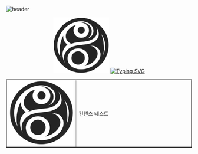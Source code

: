 ![header](https://capsule-render.vercel.app/api?type=waving&color=gradient&customColorList=25&height=300&section=header&text=FantaSmith%20Zen&fontSize=90)

<div width="100%" align="center">
<img src="./img/Symbol.png" alt="" width="30%">
<span >
<a href="https://git.io/typing-svg" display=inline ><img src="https://readme-typing-svg.demolab.com?font=Noto+Sans+Korean&size=30&pause=1000&repeat=false&width=435&lines=%EC%83%81%EC%83%81%EC%9D%84+%EA%B5%AC%ED%98%84%ED%95%98%EB%8A%94+%EA%B0%9C%EB%B0%9C%EC%9E%90" alt="Typing SVG" /></a>
</span>
</div>

<table border="none" width="100%">
<tr>
<td width="30%">
<div align="center">
    <img src="./img/Symbol.png" alt="">
</div>        
</td>
<td width="50%">
    컨텐츠 테스트
</td>
</tr>
</table>


<br/><br/>

<div align="center">
  

</div>
